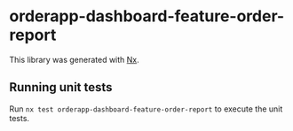 # orderapp-dashboard-feature-order-report

This library was generated with [Nx](https://nx.dev).

## Running unit tests

Run `nx test orderapp-dashboard-feature-order-report` to execute the unit tests.
